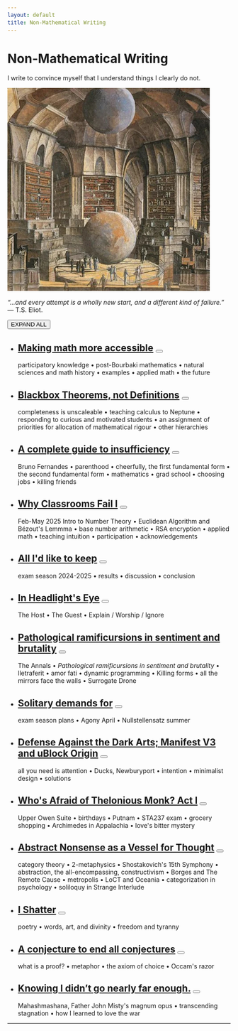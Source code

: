 ```yaml
---
layout: default
title: Non-Mathematical Writing
---
```


# Non-Mathematical Writing
<p class="center">I write to convince myself that I understand things I clearly do not.</p>

<img src="/assets/images/nonmath.jpg" class="full" alt="Library of Babel">

<p class="center"><i>&ldquo;...and every attempt is a wholly new start, and a different kind of failure.&rdquo;</i> — T.S. Eliot.</p>

<div id="toggle-all">
    <button id="toggle-all-button" class="font3">EXPAND ALL</button>
</div>

<ul>
    <li>
        <div class="post">
            <div class="post-header">
                <h2 class="post-title-row">
                    <a href="/accessible">Making math more accessible</a>
                    <button class="accordion-btn"></button>
                </h2>
            </div>
            <div class="accordion-panel">
                <p> 
                    participatory knowledge • post-Bourbaki mathematics • natural sciences and math history • examples • applied math • the future
                </p>
            </div>
        </div>
    </li>
    <li>
        <div class="post">
            <div class="post-header">
                <h2 class="post-title-row">
                    <a href="/blackbox">Blackbox Theorems, not Definitions</a>
                    <button class="accordion-btn"></button>
                </h2>
            </div>
            <div class="accordion-panel">
                <p> 
                    completeness is unscaleable • teaching calculus to Neptune • responding to curious and motivated students • an assignment of priorities for allocation of mathematical rigour • other hierarchies
                </p>
            </div>
        </div>
    </li>
    <li>
        <div class="post">
            <div class="post-header">
                <h2 class="post-title-row">
                    <a href="/insufficiency">A complete guide to insufficiency</a>
                    <button class="accordion-btn"></button>
                </h2>
            </div>
            <div class="accordion-panel">
                <p> 
                    Bruno Fernandes • parenthood • cheerfully, the first fundamental form • the second fundamental form • mathematics • grad school • choosing jobs • killing friends
                </p>
            </div>
        </div>
    </li>
    <li>
        <div class="post">
            <div class="post-header">
                <h2 class="post-title-row">
                    <a href="/classrooms1">Why Classrooms Fail I</a>
                    <button class="accordion-btn"></button>
                </h2>
            </div>
            <div class="accordion-panel">
                <p>
                    Feb-May 2025 Intro to Number Theory • Euclidean Algorithm and Bézout's Lemmma • base number arithmetic • RSA encryption • applied math • teaching intuition • participation • acknowledgements
                </p>
            </div>
        </div>
    </li>
    <li>
        <div class="post">
            <div class="post-header">
                <h2 class="post-title-row">
                    <a href="/keep">All I'd like to keep</a>
                    <button class="accordion-btn"></button>
                </h2>
            </div>
            <div class="accordion-panel">
                <p>
                    exam season 2024-2025 • results • discussion • conclusion
                </p>
            </div>
        </div>
    </li>
    <li>
        <div class="post">
            <div class="post-header">
                <h2 class="post-title-row">
                    <a href="/headlights">In Headlight's Eye</a>
                    <button class="accordion-btn"></button>
                </h2>
            </div>
            <div class="accordion-panel">
                <p>
                    The Host • The Guest • Explain / Worship / Ignore
                </p>
            </div>
        </div>
    </li>
    <li>
        <div class="post">
            <div class="post-header">
                <h2 class="post-title-row">
                    <a href="/ramificursions">Pathological ramificursions in sentiment and brutality</a>
                    <button class="accordion-btn"></button>
                </h2>
            </div>
            <div class="accordion-panel">
                <p>
                    The Annals • <i>Pathological ramificursions in sentiment and brutality</i> • lletraferit • amor fati • dynamic programming • Killing forms • all the mirrors face the walls • Surrogate Drone
                </p>
            </div>
        </div>
    </li>
    <li>
        <div class="post">
            <div class="post-header">
                <h2 class="post-title-row">
                    <a href="/solitary">Solitary demands for</a>
                <button class="accordion-btn"></button>
                </h2>
            </div>
            <div class="accordion-panel">
                <p>
                    exam season plans • Agony April • Nullstellensatz summer
                </p>
            </div>
        </div>
    </li>
    <li>
        <div class="post">
            <div class="post-header">
                <h2 class="post-title-row">
                    <a href="/defense">Defense Against the Dark Arts; Manifest V3 and uBlock Origin</a>
                    <button class="accordion-btn"></button>
                </h2>
            </div>
            <div class="accordion-panel">
                <p>
                    all you need is attention • Ducks, Newburyport • intention • minimalist design • solutions
                </p>
            </div>
        </div>
    </li>
    <li>
        <div class="post">
            <div class="post-header">
                <h2 class="post-title-row">
                    <a href="/monk">Who's Afraid of Thelonious Monk? Act I</a>
                    <button class="accordion-btn"></button>
                </h2>
            </div>
            <div class="accordion-panel">
                <p>
                    Upper Owen Suite • birthdays • Putnam • STA237 exam • grocery shopping • Archimedes in Appalachia • love's bitter mystery
                </p>
            </div>
        </div>
    </li>
    <li>
        <div class="post">
            <div class="post-header">
                <h2 class="post-title-row">
                    <a href="/abstract-nonsense">Abstract Nonsense as a Vessel for Thought</a>
                    <button class="accordion-btn" aria-label="Toggle abstract"></button>
                </h2>
            </div>
            <div class="accordion-panel">
                <p>
                    category theory • 2-metaphysics • Shostakovich's 15th Symphony • abstraction, the all-encompassing, constructivism • Borges and The Remote Cause • metropolis • LoCT and Oceania • categorization in psychology • soliloquy in Strange Interlude
                </p>
            </div>
        </div>
    </li>
    <li>
        <div class="post">
            <div class="post-header">
                <h2 class="post-title-row">
                    <a href="/shatter">I Shatter</a>
                    <button class="accordion-btn"></button>
                </h2>
            </div>
            <div class="accordion-panel">
                <p>
                    poetry • words, art, and divinity • freedom and tyranny
                </p>
            </div>
        </div>
    </li>
    <li>
        <div class="post">
            <div class="post-header">
                <h2 class="post-title-row">
                    <a href="/proof">A conjecture to end all conjectures</a>
                    <button class="accordion-btn"></button>
                </h2>
            </div>
            <div class="accordion-panel">
                <p>
                    what is a proof? • metaphor • the axiom of choice • Occam's razor
                </p>
            </div>
        </div>
    </li>
    <li>
        <div class="post">
            <div class="post-header">
                <h2 class="post-title-row">
                    <a href="/mahashmashana">Knowing I didn’t go nearly far enough.</a>
                    <button class="accordion-btn"></button>
                </h2>
            </div>
            <div class="accordion-panel">
                <p>
                    Mahashmashana, Father John Misty's magnum opus • transcending stagnation • how I learned to love the war
                </p>
            </div>
        </div>
    </li>
</ul>

---